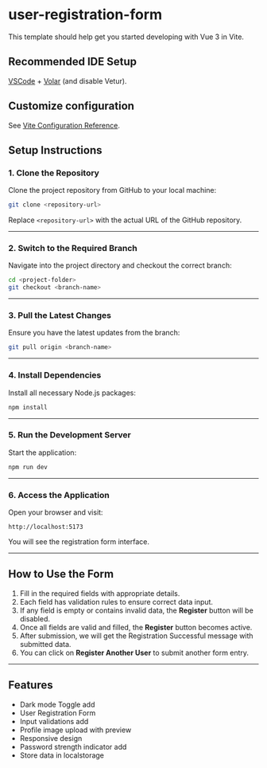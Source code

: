 # user-registration-form

This template should help get you started developing with Vue 3 in Vite.

## Recommended IDE Setup

[VSCode](https://code.visualstudio.com/) + [Volar](https://marketplace.visualstudio.com/items?itemName=Vue.volar) (and disable Vetur).

## Customize configuration

See [Vite Configuration Reference](https://vite.dev/config/).

## Setup Instructions

### 1. Clone the Repository

Clone the project repository from GitHub to your local machine:

```bash
git clone <repository-url>
```

Replace `<repository-url>` with the actual URL of the GitHub repository.

---

### 2. Switch to the Required Branch

Navigate into the project directory and checkout the correct branch:

```bash
cd <project-folder>
git checkout <branch-name>
```

---

### 3. Pull the Latest Changes

Ensure you have the latest updates from the branch:

```bash
git pull origin <branch-name>
```

---

### 4. Install Dependencies

Install all necessary Node.js packages:

```bash
npm install
```

---

### 5. Run the Development Server

Start the application:

```bash
npm run dev
```

---

### 6. Access the Application

Open your browser and visit:

```
http://localhost:5173
```

You will see the registration form interface.

---

## How to Use the Form

1. Fill in the required fields with appropriate details.
2. Each field has validation rules to ensure correct data input.
3. If any field is empty or contains invalid data, the **Register** button will be disabled.
4. Once all fields are valid and filled, the **Register** button becomes active.
5. After submission, we will get the Registration Successful message with submitted data.
6. You can click on **Register Another User** to submit another form entry.

---

## Features

- Dark mode Toggle add
- User Registration Form
- Input validations add
- Profile image upload with preview
- Responsive design
- Password strength indicator add
- Store data in localstorage
